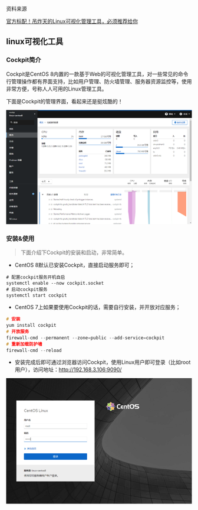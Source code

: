 资料来源

[官方标配！吊炸天的Linux可视化管理工具，必须推荐给你](https://www.toutiao.com/article/7067569199320744482/?app=news_article&timestamp=1650380630&use_new_style=1&req_id=202204192303500101580310440513B0C8&group_id=7067569199320744482&wxshare_count=1&tt_from=weixin&utm_source=weixin&utm_medium=toutiao_android&utm_campaign=client_share&share_token=28858b91-92b4-4b88-b8ca-6fc124edb795)

## linux可视化工具

###  Cockpit简介

Cockpit是CentOS 8内置的一款基于Web的可视化管理工具，对一些常见的命令行管理操作都有界面支持，比如用户管理、防火墙管理、服务器资源监控等，使用非常方便，号称人人可用的Linux管理工具。

下面是Cockpit的管理界面，看起来还是挺炫酷的！

![img](img\60339f2bf2ea438981359f720ea98b23~noop.image)



### 安装&使用

> 下面介绍下Cockpit的安装和启动，非常简单。

- CentOS 8默认已安装Cockpit，直接启动服务即可；

```
# 配置cockpit服务开机自启
systemctl enable --now cockpit.socket
# 启动cockpit服务
systemctl start cockpit
```

- CentOS 7上如果要使用Cockpit的话，需要自行安装，并开放对应服务；

```c
# 安装
yum install cockpit
# 开放服务
firewall-cmd --permanent --zone=public --add-service=cockpit
# 重新加载防护墙
firewall-cmd --reload
```

- 安装完成后即可通过浏览器访问Cockpit，使用Linux用户即可登录（比如root用户），访问地址：http://192.168.3.106:9090/

![img](img\216f2d39878549fb854cf097a5c82d1d~noop.image)